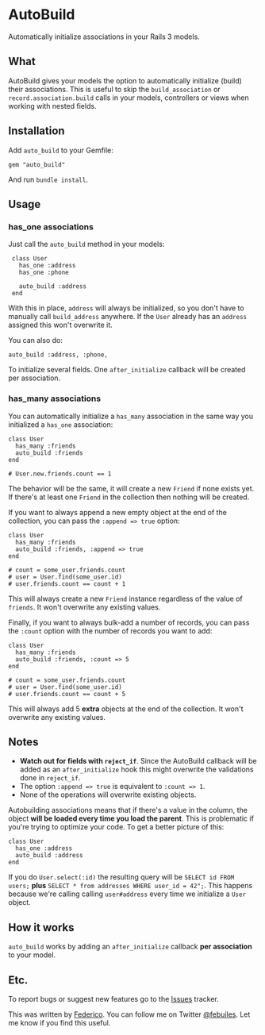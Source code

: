 AutoBuild
=========

Automatically initialize associations in your Rails 3 models.

What
----
AutoBuild gives your models the option to automatically initialize (build) their
associations. This is useful to skip the `build_association` or `record.association.build` calls in
your models, controllers or views when working with nested fields.

Installation
----
Add `auto_build` to your Gemfile:

    gem "auto_build"

And run `bundle install`.

Usage
----

### has_one associations

Just call the `auto_build` method in your models:

     class User
       has_one :address
       has_one :phone

       auto_build :address
     end

With this in place, `address` will always be initialized, so you don't have to manually call
`build_address` anywhere. If the `User` already has an `address` assigned this won't overwrite it.

You can also do:

    auto_build :address, :phone,

To initialize several fields. One `after_initialize` callback will be created per association.

### has_many associations

You can automatically initialize a `has_many` association in the same way you initialized a `has_one`
association:

    class User
      has_many :friends
      auto_build :friends
    end

    # User.new.friends.count == 1

The behavior will be the same, it will create a new `Friend` if none exists yet. If there's at least
one `Friend` in the collection then nothing will be created.

If you want to always append a new empty object at the end of the collection, you can pass the
`:append => true` option:

    class User
      has_many :friends
      auto_build :friends, :append => true
    end

    # count = some_user.friends.count
    # user = User.find(some_user.id)
    # user.friends.count == count + 1

This will always create a new `Friend` instance regardless of the value of `friends`. It
won't overwrite any existing values.

Finally, if you want to always bulk-add a number of records, you can pass the `:count` option with
the number of records you want to add:

    class User
      has_many :friends
      auto_build :friends, :count => 5
    end

    # count = some_user.friends.count
    # user = User.find(some_user.id)
    # user.friends.count == count + 5

This will always add 5 **extra** objects at the end of the collection. It won't overwrite any
existing values.

Notes
----
* **Watch out for fields with `reject_if`**. Since the AutoBuild callback will be added as an
  `after_initialize` hook this might overwrite the validations done in `reject_if`.
* The option `:append => true` is equivalent to `:count => 1`.
* None of the operations will overwrite existing objects.

Autobuilding associations means that if there's a value in the column, the object **will be loaded
every time you load the parent**. This is problematic if you're trying to optimize your code. To get
a better picture of this:

    class User
      has_one :address
      auto_build :address
    end

If you do `User.select(:id)` the resulting query will be `SELECT id FROM users;` **plus** `SELECT *
from addresses WHERE user_id = 42";`. This happens because we're calling calling `user#address`
every time we initialize a `User` object.

How it works
----
`auto_build` works by adding an `after_initialize` callback **per association** to your model.

Etc.
----
To report bugs or suggest new features go to the [Issues](https://github.com/febuiles/auto_build/issues)
tracker.

This was written by [Federico](http://mheroin.com). You can follow me on Twitter
[@febuiles](http://twitter.com/febuiles/). Let me know if you find this useful.
